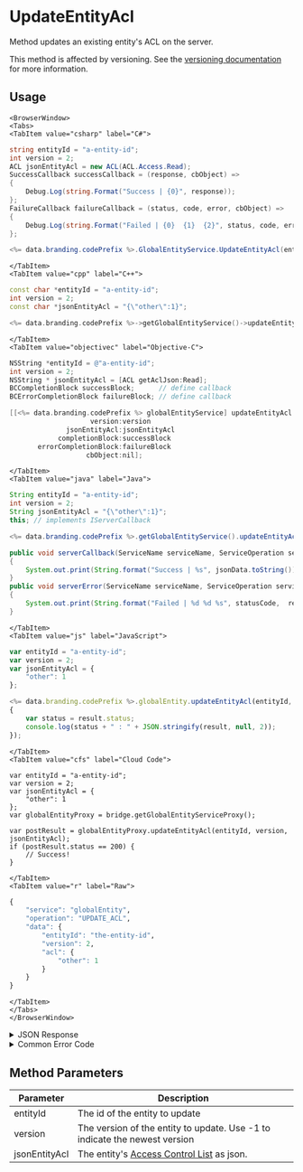 # UpdateEntityAcl

Method updates an existing entity's ACL on the server.

This method is affected by versioning. See the [versioning documentation](/api/appendix/version) for more information.

<PartialServop service_name="globalEntity" operation_name="UPDATE_ACL" />

## Usage

```mdx-code-block
<BrowserWindow>
<Tabs>
<TabItem value="csharp" label="C#">
```

```csharp
string entityId = "a-entity-id";
int version = 2;
ACL jsonEntityAcl = new ACL(ACL.Access.Read);
SuccessCallback successCallback = (response, cbObject) =>
{
    Debug.Log(string.Format("Success | {0}", response));
};
FailureCallback failureCallback = (status, code, error, cbObject) =>
{
    Debug.Log(string.Format("Failed | {0}  {1}  {2}", status, code, error));
};

<%= data.branding.codePrefix %>.GlobalEntityService.UpdateEntityAcl(entityId, version, jsonEntityAcl, successCallback, failureCallback);
```

```mdx-code-block
</TabItem>
<TabItem value="cpp" label="C++">
```

```cpp
const char *entityId = "a-entity-id";
int version = 2;
const char *jsonEntityAcl = "{\"other\":1}";

<%= data.branding.codePrefix %>->getGlobalEntityService()->updateEntityAcl(entityId, version, jsonEntityAcl, this);
```

```mdx-code-block
</TabItem>
<TabItem value="objectivec" label="Objective-C">
```

```objectivec
NSString *entityId = @"a-entity-id";
int version = 2;
NSString * jsonEntityAcl = [ACL getAclJson:Read];
BCCompletionBlock successBlock;      // define callback
BCErrorCompletionBlock failureBlock; // define callback

[[<%= data.branding.codePrefix %> globalEntityService] updateEntityAcl:entityId
                    version:version
              jsonEntityAcl:jsonEntityAcl
            completionBlock:successBlock
       errorCompletionBlock:failureBlock
                   cbObject:nil];
```

```mdx-code-block
</TabItem>
<TabItem value="java" label="Java">
```

```java
String entityId = "a-entity-id";
int version = 2;
String jsonEntityAcl = "{\"other\":1}";
this; // implements IServerCallback

<%= data.branding.codePrefix %>.getGlobalEntityService().updateEntityAcl(entityId, version, jsonEntityAcl, this);

public void serverCallback(ServiceName serviceName, ServiceOperation serviceOperation, JSONObject jsonData)
{
    System.out.print(String.format("Success | %s", jsonData.toString()));
}
public void serverError(ServiceName serviceName, ServiceOperation serviceOperation, int statusCode, int reasonCode, String jsonError)
{
    System.out.print(String.format("Failed | %d %d %s", statusCode,  reasonCode, jsonError.toString()));
}
```

```mdx-code-block
</TabItem>
<TabItem value="js" label="JavaScript">
```

```javascript
var entityId = "a-entity-id";
var version = 2;
var jsonEntityAcl = {
    "other": 1
};

<%= data.branding.codePrefix %>.globalEntity.updateEntityAcl(entityId, version, jsonEntityAcl, result =>
{
	var status = result.status;
	console.log(status + " : " + JSON.stringify(result, null, 2));
});
```

```mdx-code-block
</TabItem>
<TabItem value="cfs" label="Cloud Code">
```

```cfscript
var entityId = "a-entity-id";
var version = 2;
var jsonEntityAcl = {
    "other": 1
};
var globalEntityProxy = bridge.getGlobalEntityServiceProxy();

var postResult = globalEntityProxy.updateEntityAcl(entityId, version, jsonEntityAcl);
if (postResult.status == 200) {
    // Success!
}
```

```mdx-code-block
</TabItem>
<TabItem value="r" label="Raw">
```

```r
{
	"service": "globalEntity",
	"operation": "UPDATE_ACL",
	"data": {
		"entityId": "the-entity-id",
		"version": 2,
		"acl": {
			"other": 1
		}
	}
}
```

```mdx-code-block
</TabItem>
</Tabs>
</BrowserWindow>
```

<details>
<summary>JSON Response</summary>

```json
{
    "status": 200,
    "data": {
        "gameId": "123456",
        "entityId": "14281c38-abf6-4ca2-8436-b2bdwas8d5a9a",
        "ownerId": "784cc6c6-4569-4d75-bd10-62dwa8ae0218",
        "entityType": "test",
        "entityIndexedId" : "indexTest",
        "version": 1,
        "data": {
            "testData": 1234
        },
        "acl": {
            "other": 1
        },
        "expiresAt": 1449861422588,
        "timeToLive": 34567,
        "createdAt": 1449861388021,
        "updatedAt": 1449861388021
    }
}
```
</details>

<details>
<summary>Common Error Code</summary>

### Status Codes
Code | Name | Description
---- | ---- | -----------
40344 | ENTITY_VERSION_MISMATCH | The version passed in does not match the version of the entity on the server

</details>


## Method Parameters
Parameter | Description
--------- | -----------
entityId | The id of the entity to update
version | The version of the entity to update. Use -1 to indicate the newest version
jsonEntityAcl | The entity's [Access Control List](/api/appendix/acl) as json.
#
